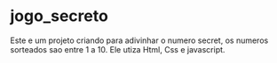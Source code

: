 # jogo_secreto
Este e um projeto criando para adivinhar o numero secret, os numeros sorteados sao entre 1 a 10.
Ele utiza Html, Css e javascript.

